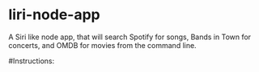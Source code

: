 # liri-node-app
A Siri like node app, that will search Spotify for songs, Bands in Town for concerts, and OMDB for movies from the command line.


#Instructions:
